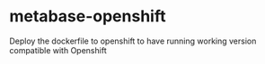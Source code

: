 # metabase-openshift
Deploy the dockerfile to openshift to have running working version compatible with Openshift
